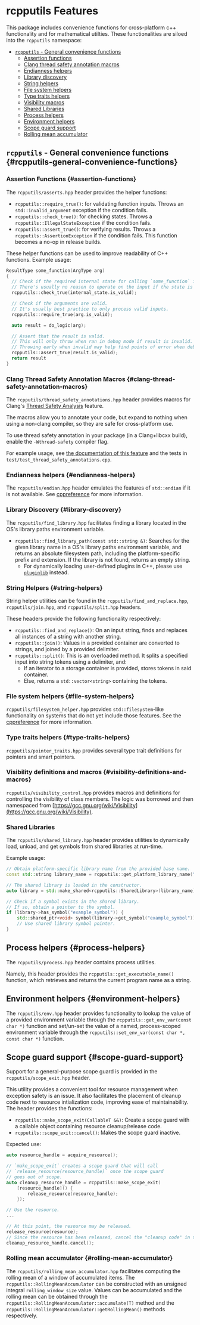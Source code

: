 # rcpputils Features

This package includes convenience functions for cross-platform c++ functionality and for mathematical utilties.
These functionalities are siloed into the `rcpputils` namespace:
* [`rcpputils` - General convenience functions](#rcpputils-general-convenience-functions)
  * [Assertion functions](#assertion-functions)
  * [Clang thread safety annotation macros](#clang-thread-safety-annotation-macros)
  * [Endianness helpers](#endianness-helpers)
  * [Library discovery](#library-discovery)
  * [String helpers](#string-helpers)
  * [File system helpers](#file-system-helpers)
  * [Type traits helpers](#type-traits-helpers)
  * [Visibility macros](#visibility-macros)
  * [Shared Libraries](#shared-libraries)
  * [Process helpers](#process-helpers)
  * [Environment helpers](#environment-helpers)
  * [Scope guard support](#scope-guard-support)
  * [Rolling mean accumulator](#rolling-mean-accumulator)

## `rcpputils` - General convenience functions {#rcpputils-general-convenience-functions}
### Assertion Functions {#assertion-functions}
The `rcpputils/asserts.hpp` header provides the helper functions:
* `rcpputils::require_true()`: for validating function inputs. Throws an `std::invalid_argument` exception if the condition fails.
* `rcpputils::check_true()`: for checking states. Throws a `rcpputils::IllegalStateException` if the condition fails.
* `rcpputils::assert_true()`: for verifying results. Throws a `rcpputils::AssertionException` if the condition fails. This function becomes a no-op in release builds.

These helper functions can be used to improve readability of C++ functions.
Example usage:
```c++
ResultType some_function(ArgType arg)
{
  // Check if the required internal state for calling `some_function` is valid.
  // There's usually no reason to operate on the input if the state is invalid.
  rcpputils::check_true(internal_state.is_valid);

  // Check if the arguments are valid.
  // It's usually best practice to only process valid inputs.
  rcpputils::require_true(arg.is_valid);

  auto result = do_logic(arg);

  // Assert that the result is valid.
  // This will only throw when ran in debug mode if result is invalid.
  // Throwing early when invalid may help find points of error when debugging.
  rcpputils::assert_true(result.is_valid);
  return result
}
```

### Clang Thread Safety Annotation Macros {#clang-thread-safety-annotation-macros}
The `rcpputils/thread_safety_annotations.hpp` header provides macros for Clang's [Thread Safety Analysis](https://clang.llvm.org/docs/ThreadSafetyAnalysis.html) feature.

The macros allow you to annotate your code, but expand to nothing when using a non-clang compiler, so they are safe for cross-platform use.

To use thread safety annotation in your package (in a Clang+libcxx build), enable the `-Wthread-safety` compiler flag.

For example usage, see [the documentation of this feature](https://clang.llvm.org/docs/ThreadSafetyAnalysis.html) and the tests in `test/test_thread_safety_annotations.cpp`.

### Endianness helpers {#endianness-helpers}
The `rcpputils/endian.hpp` header emulates the features of `std::endian` if it is not available.
See [cppreference](https://en.cppreference.com/w/cpp/types/endian) for more information.

### Library Discovery {#library-discovery}
The `rcpputils/find_library.hpp` facilitates finding a library located in the OS's library paths environment variable.

* `rcpputils::find_library_path(const std::string &)`: Searches for the given library name in a OS's library paths environment variable, and returns an absolute filesystem path, including the platform-specific prefix and extension. If the library is not found, returns an empty string.
  * For dynamically loading user-defined plugins in C++, please use [`pluginlib`](https://github.com/ros/pluginlib) instead.

### String Helpers {#string-helpers}
String helper utilities can be found in the `rcpputils/find_and_replace.hpp`, `rcpputils/join.hpp`, and `rcpputils/split.hpp` headers.

These headers provide the following functionality respectively:
* `rcpputils::find_and_replace()`: On an input string, finds and replaces all instances of a string with another string.
* `rcpputils::join()`: Values in a provided container are converted to strings, and joined by a provided delimiter.
* `rcpputils::split()`: This is an overloaded method. It splits a specified input into string tokens using a delimiter, and:
  * If an iterator to a storage container is provided, stores tokens in said container.
  * Else, returns a `std::vector<string>` containing the tokens.

### File system helpers {#file-system-helpers}
`rcpputils/filesystem_helper.hpp` provides `std::filesystem`-like functionality on systems that do not yet include those features. See the [cppreference](https://en.cppreference.com/w/cpp/header/filesystem) for more information.

### Type traits helpers {#type-traits-helpers}
`rcpputils/pointer_traits.hpp` provides several type trait definitions for pointers and smart pointers.

### Visibility definitions and macros {#visibility-definitions-and-macros}
`rcpputils/visibility_control.hpp` provides macros and definitions for controlling the visibility of class members. The logic was borrowed and then namespaced from [https://gcc.gnu.org/wiki/Visibility](https://gcc.gnu.org/wiki/Visibility).

### Shared Libraries
The `rcpputils/shared_library.hpp` header provides utilities to dynamically load, unload, and get symbols from shared libraries at run-time.

Example usage:
```c++
// Obtain platform-specific library name from the provided base name.
const std::string library_name = rcpputils::get_platform_library_name("foo_lib");

// The shared library is loaded in the constructor.
auto library = std::make_shared<rcpputils::SharedLibrary>(library_name);

// Check if a symbol exists in the shared library.
// If so, obtain a pointer to the symbol.
if (library->has_symbol("example_symbol")) {
    std::shared_ptr<void> symbol(library->get_symbol("example_symbol"));
    // Use shared library symbol pointer.
}
```

## Process helpers {#process-helpers}
The `rcpputils/process.hpp` header contains process utilities.

Namely, this header provides the `rcpputils::get_executable_name()` function, which retrieves and returns the current program name as a string.

## Environment helpers {#environment-helpers}
The `rcpputils/env.hpp` header provides functionality to lookup the value of a provided environment variable through the `rcpputils::get_env_var(const char *)` function and set/un-set the value of a named, process-scoped environment variable through the `rcpputils::set_env_var(const char *, const char *)` function.

## Scope guard support {#scope-guard-support}
Support for a general-purpose scope guard is provided in the `rcpputils/scope_exit.hpp` header.

This utility provides a convenient tool for resource management when exception safety is an issue. It also facilitates the placement of cleanup code next to resource intialization code, improving ease of maintainability. The header provides the functions:

* `rcpputils::make_scope_exit(CallableT &&)`: Create a scope guard with a callable object containing resource cleanup/release code.
* `rcpputils::scope_exit::cancel()`: Makes the scope guard inactive.

Expected use:
```c++
auto resource_handle = acquire_resource();

// `make_scope_exit` creates a scope guard that will call
// `release_resource(resource_handle)` once the scope guard
// goes out of scope.
auto cleanup_resource_handle = rcpputils::make_scope_exit(
    [resource_handle]() {
        release_resource(resource_handle);
    });

// Use the resource.
...

// At this point, the resource may be released.
release_resource(resource);
// Since the resource has been released, cancel the "cleanup code" in the scope guard.
cleanup_resource_handle.cancel();
```

### Rolling mean accumulator {#rolling-mean-accumulator}
The `rcpputils/rolling_mean_accumulator.hpp` facilitates computing the rolling mean of a window of accumulated items.
The `rcpputils::RollingMeanAccumulator` can be constructed with an unsigned integral `rolling_window_size` value.
Values can be accumulated and the rolling mean can be obtained through the `rcpputils::RollingMeanAccumulator::accumulate(T)` method and the `rcpputils::RollingMeanAccumulator::getRollingMean()` methods respectively.
